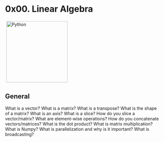 # 0x00. Linear Algebra
<img src="https://lh3.googleusercontent.com/proxy/k625Qd8b0E4ehJQeURt-oCpv7caw26LUV_nXe02uFn5tBiP7NHBHvAaCefjo1HBnWeHJ5mumbbRe6QHOtZXi57mSi5KTDkqL7NjBpRzsmpyW9sLTz3IK83xi-oqH1KNMOHtD4P5bSZEN5xNAvrD_Sjg1P5Z16f2oAQM" alt="Python" height="200" style="vertical-align:top; margin:4px">

## General
What is a vector?
What is a matrix?
What is a transpose?
What is the shape of a matrix?
What is an axis?
What is a slice?
How do you slice a vector/matrix?
What are element-wise operations?
How do you concatenate vectors/matrices?
What is the dot product?
What is matrix multiplication?
What is Numpy?
What is parallelization and why is it important?
What is broadcasting?

